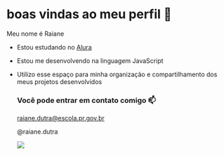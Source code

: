 # boas vindas ao meu perfil 💙

  Meu nome é Raiane

- Estou estudando no [Alura](https://www.alura.com.br)
- Estou me desenvolvendo na linguagem JavaScript
- Utilizo esse espaço para minha organização e compartilhamento dos meus projetos desenvolvidos

  ### Você pode entrar em contato comigo 📫

  raiane.dutra@escola.pr.gov.br
  
  @raiane.dutra

  ![](https://media1.tenor.com/m/mCiM7CmGGI4AAAAC/naruto.gif)
 
